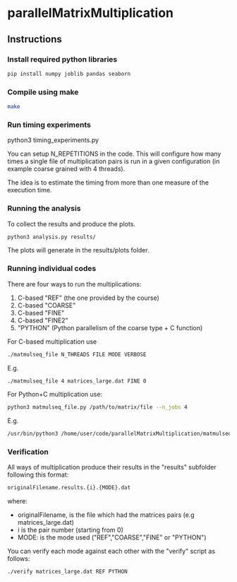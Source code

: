 # parallelMatrixMultiplication

## Instructions

### Install required python libraries

```bash
pip install numpy joblib pandas seaborn
```

### Compile using make

```bash
make
```

### Run timing experiments

python3 timing_experiments.py

You can setup N_REPETITIONS in the code. This will configure how many times a single file of multiplication pairs is run in a given configuration (in example coarse grained with 4 threads).

The idea is to estimate the timing from more than one measure of the execution time.

### Running the analysis

To collect the results and produce the plots.

```bash
python3 analysis.py results/
```

The plots will generate in the results/plots folder.

### Running individual codes

There are four ways to run the multiplications:

1. C-based "REF" (the one provided by the course)
1. C-based "COARSE"
1. C-based "FINE"
1. C-based "FINE2"
1. "PYTHON" (Python parallelism of the coarse type + C function)

For C-based multiplication use

```bash
./matmulseq_file N_THREADS FILE MODE VERBOSE
```

E.g.

```bash
./matmulseq_file 4 matrices_large.dat FINE 0
```

For Python+C multiplication use:

```bash
python3 matmulseq_file.py /path/to/matrix/file --n_jobs 4
```

E.g.

```bash
/usr/bin/python3 /home/user/code/parallelMatrixMultiplication/matmulseq_file.py /home/user/code/parallelMatrixMultiplication/matrices_large.dat --n_jobs 4
```


### Verification

All ways of multiplication produce their results in the "results" subfolder following this format:

```bash
originalFilename.results.{i}.{MODE}.dat
```

where:

- originalFilename, is the file which had the matrices pairs (e.g matrices_large.dat)
- i is the pair number (starting from 0)
- MODE: is the mode used ("REF","COARSE","FINE" or "PYTHON")

You can verify each mode against each other with the "verify" script as follows:

```bash
./verify matrices_large.dat REF PYTHON
```

